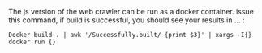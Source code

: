 
The js version of the web crawler can be run as a docker container. issue this command, if build is successful, you should see your results in ... :

 `Docker build . | awk '/Successfully.built/ {print $3}' | xargs -I{} docker run {}`
